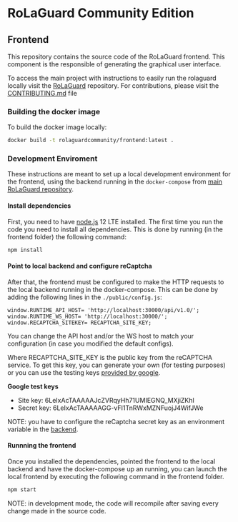 # RoLaGuard Community Edition

## Frontend

This repository contains the source code of the RoLaGuard frontend. This component is the responsible of generating the graphical user interface.

To access the main project with instructions to easily run the rolaguard locally visit the [RoLaGuard](https://github.com/Argeniss-Software/rolaguard) repository. For contributions, please visit the [CONTRIBUTING.md](https://github.com/Argeniss-Software/rolaguard/blob/master/CONTRIBUTING.md) file

### Building the docker image

To build the docker image locally:

```bash
docker build -t rolaguardcommunity/frontend:latest .
```

### Development Enviroment
These instructions are meant to set up a local development environment for the frontend, using the backend running in the `docker-compose` from [main RoLaGuard repository](https://github.com/Argeniss-Software/rolaguard).

#### Install dependencies
First, you need to have [node.js](https://nodejs.org/download/release/latest-v12.x/) 12 LTE installed. The first time you run the code you need to install all dependencies. This is done by running (in the frontend folder) the following command:
```bash
npm install
```

#### Point to local backend and configure reCaptcha
After that, the frontend must be configured to make the HTTP requests to the local backend running in the docker-compose. This can be done by adding the following lines in the `./public/config.js`:

```
window.RUNTIME_API_HOST= 'http://localhost:30000/api/v1.0/';
window.RUNTIME_WS_HOST= 'http://localhost:30000/';
window.RECAPTCHA_SITEKEY= RECAPTCHA_SITE_KEY;
```
You can change the API host and/or the WS host to match your configuration (in case you modified the default configs).

Where RECAPTCHA_SITE_KEY is the public key from the reCAPTCHA service. To get this key, you can generate your own (for testing purposes) or you can use the testing keys [provided by google](https://developers.google.com/recaptcha/docs/faq#id-like-to-run-automated-tests-with-recaptcha.-what-should-i-do).

**Google test keys**
- Site key: 6LeIxAcTAAAAAJcZVRqyHh71UMIEGNQ_MXjiZKhI
- Secret key: 6LeIxAcTAAAAAGG-vFI1TnRWxMZNFuojJ4WifJWe

NOTE: you have to configure the reCaptcha secret key as an environment variable in the [backend](https://github.com/Argeniss-Software/rolaguard/blob/master/config/backend.env).

#### Runnning the frontend
Once you installed the dependencies, pointed the frontend to the local backend and have the docker-compose up an running, you can launch the local frontend by executing the following command in the frontend folder.
```bash
npm start
```

NOTE: in development mode, the code will recompile after saving every change made in the source code.

